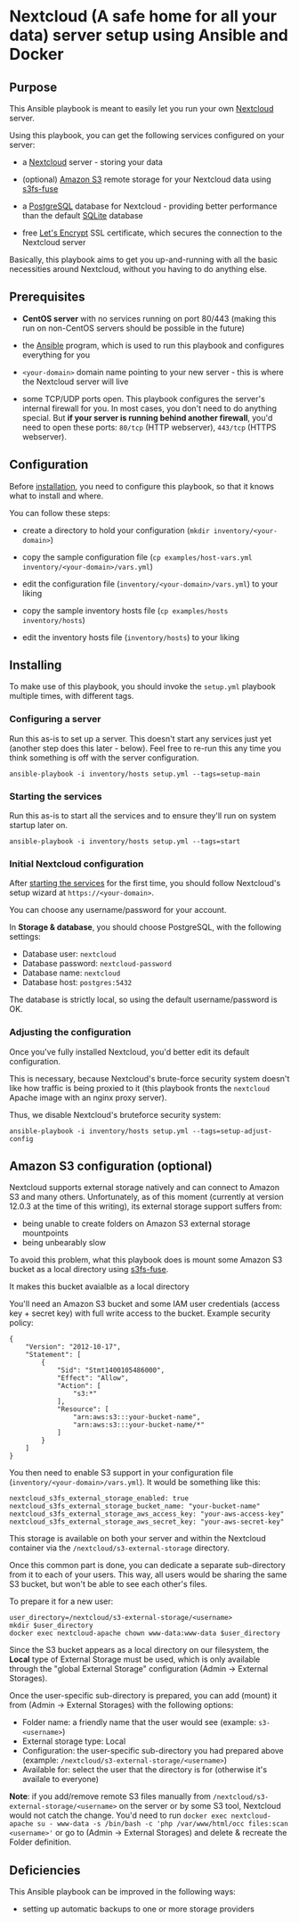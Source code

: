 # Nextcloud (A safe home for all your data) server setup using Ansible and Docker

## Purpose

This Ansible playbook is meant to easily let you run your own [Nextcloud](https://nextcloud.com/) server.

Using this playbook, you can get the following services configured on your server:

- a [Nextcloud](https://nextcloud.com/) server - storing your data

- (optional) [Amazon S3](https://aws.amazon.com/s3/) remote storage for your Nextcloud data using [s3fs-fuse](https://github.com/s3fs-fuse/s3fs-fuse)

- a [PostgreSQL](https://www.postgresql.org/) database for Nextcloud - providing better performance than the default [SQLite](https://sqlite.org/) database

- free [Let's Encrypt](https://letsencrypt.org/) SSL certificate, which secures the connection to the Nextcloud server

Basically, this playbook aims to get you up-and-running with all the basic necessities around Nextcloud, without you having to do anything else.


## Prerequisites

- **CentOS server** with no services running on port 80/443 (making this run on non-CentOS servers should be possible in the future)

- the [Ansible](http://ansible.com/) program, which is used to run this playbook and configures everything for you

- `<your-domain>` domain name pointing to your new server - this is where the Nextcloud server will live

- some TCP/UDP ports open. This playbook configures the server's internal firewall for you. In most cases, you don't need to do anything special. But **if your server is running behind another firewall**, you'd need to open these ports: `80/tcp` (HTTP webserver), `443/tcp` (HTTPS webserver).


## Configuration

Before [installation](#installing), you need to configure this playbook, so that it knows what to install and where.

You can follow these steps:

- create a directory to hold your configuration (`mkdir inventory/<your-domain>`)

- copy the sample configuration file (`cp examples/host-vars.yml inventory/<your-domain>/vars.yml`)

- edit the configuration file (`inventory/<your-domain>/vars.yml`) to your liking

- copy the sample inventory hosts file (`cp examples/hosts inventory/hosts`)

- edit the inventory hosts file (`inventory/hosts`) to your liking


## Installing

To make use of this playbook, you should invoke the `setup.yml` playbook multiple times, with different tags.


### Configuring a server

Run this as-is to set up a server.
This doesn't start any services just yet (another step does this later - below).
Feel free to re-run this any time you think something is off with the server configuration.

	ansible-playbook -i inventory/hosts setup.yml --tags=setup-main


### Starting the services

Run this as-is to start all the services and to ensure they'll run on system startup later on.

	ansible-playbook -i inventory/hosts setup.yml --tags=start


### Initial Nextcloud configuration

After [starting the services](#starting-the-services) for the first time, you should
follow Nextcloud's setup wizard at `https://<your-domain>`.

You can choose any username/password for your account.

In **Storage & database**, you should choose PostgreSQL, with the following settings:

- Database user: `nextcloud`
- Database password: `nextcloud-password`
- Database name: `nextcloud`
- Database host: `postgres:5432`

The database is strictly local, so using the default username/password is OK.


### Adjusting the configuration

Once you've fully installed Nextcloud, you'd better edit its default configuration.

This is necessary, because Nextcloud's brute-force security system doesn't like how traffic is being proxied to it
(this playbook fronts the `nextcloud` Apache image with an nginx proxy server).

Thus, we disable Nextcloud's bruteforce security system:

	ansible-playbook -i inventory/hosts setup.yml --tags=setup-adjust-config


## Amazon S3 configuration (optional)

Nextcloud supports external storage natively and can connect to Amazon S3 and many others.
Unfortunately, as of this moment (currently at version 12.0.3 at the time of this writing),
its external storage support suffers from:

- being unable to create folders on Amazon S3 external storage mountpoints
- being unbearably slow

To avoid this problem, what this playbook does is mount some Amazon S3 bucket as a local directory using [s3fs-fuse](https://github.com/s3fs-fuse/s3fs-fuse).

It makes this bucket avaialble as a local directory

You'll need an Amazon S3 bucket and some IAM user credentials (access key + secret key) with full write access to the bucket. Example security policy:

```
{
	"Version": "2012-10-17",
	"Statement": [
		{
			"Sid": "Stmt1400105486000",
			"Effect": "Allow",
			"Action": [
				"s3:*"
			],
			"Resource": [
				"arn:aws:s3:::your-bucket-name",
				"arn:aws:s3:::your-bucket-name/*"
			]
		}
	]
}
```

You then need to enable S3 support in your configuration file (`inventory/<your-domain>/vars.yml`).
It would be something like this:

```
nextcloud_s3fs_external_storage_enabled: true
nextcloud_s3fs_external_storage_bucket_name: "your-bucket-name"
nextcloud_s3fs_external_storage_aws_access_key: "your-aws-access-key"
nextcloud_s3fs_external_storage_aws_secret_key: "your-aws-secret-key"
```

This storage is available on both your server and within the Nextcloud container via the `/nextcloud/s3-external-storage` directory.

Once this common part is done, you can dedicate a separate sub-directory from it to each of your users.
This way, all users would be sharing the same S3 bucket, but won't be able to see each other's files.

To prepare it for a new user:

```
user_directory=/nextcloud/s3-external-storage/<username>
mkdir $user_directory
docker exec nextcloud-apache chown www-data:www-data $user_directory
```

Since the S3 bucket appears as a local directory on our filesystem, the **Local** type of External Storage must be used, which is only available through the "global External Storage" configuration (Admin -> External Storages).

Once the user-specific sub-directory is prepared, you can add (mount) it from (Admin -> External Storages) with the following options:

- Folder name: a friendly name that the user would see (example: `s3-<username>`)
- External storage type: Local
- Configuration: the user-specific sub-directory you had prepared above (example: `/nextcloud/s3-external-storage/<username>`)
- Available for: select the user that the directory is for (otherwise it's availale to everyone)

**Note**: if you add/remove remote S3 files manually from `/nextcloud/s3-external-storage/<username>` on the server or by some S3 tool, Nextcloud would not catch the change. You'd need to run `docker exec nextcloud-apache su - www-data -s /bin/bash -c 'php /var/www/html/occ files:scan <username>'` or go to (Admin -> External Storages) and delete & recreate the Folder definition.


## Deficiencies

This Ansible playbook can be improved in the following ways:

- setting up automatic backups to one or more storage providers

